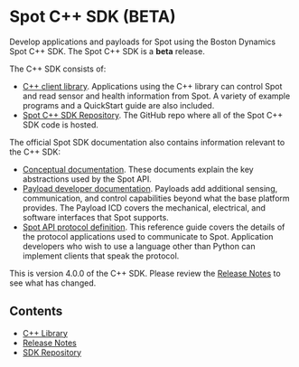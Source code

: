<!--
Copyright (c) 2023 Boston Dynamics, Inc.  All rights reserved.

Downloading, reproducing, distributing or otherwise using the SDK Software
is subject to the terms and conditions of the Boston Dynamics Software
Development Kit License (20191101-BDSDK-SL).
-->

# Spot  C++ SDK (BETA)

Develop applications and payloads for Spot using the Boston Dynamics Spot C++ SDK. The Spot C++ SDK is a **beta** release.

The C++ SDK consists of:
*  [C++ client library](docs/cpp/README.md). Applications using the C++ library can control Spot and read sensor and health information from Spot. A variety of example programs and a QuickStart guide are also included.
*  [Spot C++ SDK Repository](https://github.com/boston-dynamics/spot-cpp-sdk). The GitHub repo where all of the Spot C++ SDK code is hosted.

The official Spot SDK documentation also contains information relevant to the C++ SDK:
*  [Conceptual documentation](https://dev.bostondynamics.com/docs/concepts/readme). These documents explain the key abstractions used by the Spot API.
*  [Payload developer documentation](https://dev.bostondynamics.com/docs/payload/readme). Payloads add additional sensing, communication, and control capabilities beyond what the base platform provides. The Payload ICD covers the mechanical, electrical, and software interfaces that Spot supports.
*  [Spot API protocol definition](https://dev.bostondynamics.com/docs/protos/readme). This reference guide covers the details of the protocol applications used to communicate to Spot. Application developers who wish to use a language other than Python can implement clients that speak the protocol.

This is version 4.0.0 of the C++ SDK. Please review the [Release Notes](docs/cpp_release_notes.md) to see what has changed.

## Contents

* [C++ Library](docs/cpp/README.md)
* [Release Notes](docs/cpp_release_notes.md)
* [SDK Repository](https://github.com/boston-dynamics/spot-cpp-sdk)
